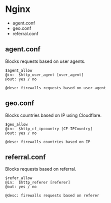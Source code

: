 # Nginx

* agent.conf
* geo.conf
* referral.conf


## agent.conf

Blocks requests based on user agents.

    $agent_allow
    @in:  $http_user_agent [user_agent]
    @out: yes / no

    @desc: firewalls requests based on user agent

## geo.conf

Blocks countries based on IP using Cloudflare.

    $geo_allow
    @in:  $http_cf_ipcountry [CF-IPCountry]
    @out: yes / no

    @desc: firewalls countries based on IP

## referral.conf

Blocks requests based on referral.

    $refer_allow
    @in:  $http_referer [referer]
    @out: yes / no

    @desc: firewalls requests based on referer